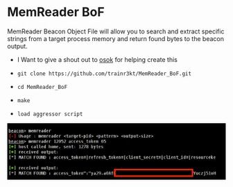 # MemReader BoF

MemReader Beacon Object File will allow you to search and extract specific strings from a target process memory and return found bytes to the beacon output.

* I Want to give a shout out to [osok](https://github.com/osok) for helping create this

* `git clone https://github.com/trainr3kt/MemReader_BoF.git`
* `cd MemReader_BoF`
* `make`
* `load aggressor script`

![](memreader.png)
